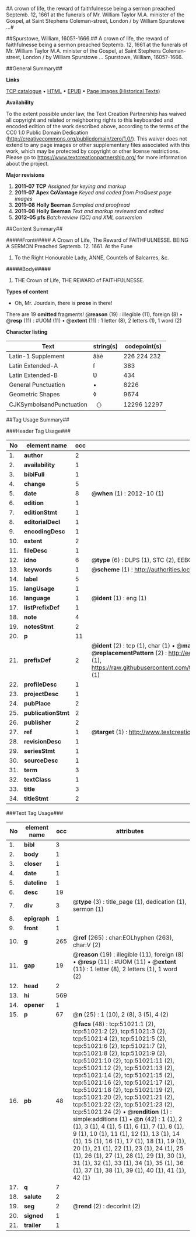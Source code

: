 #A crown of life, the reward of faithfulnesse being a sermon preached Septemb. 12, 1661 at the funerals of Mr. William Taylor M.A. minister of the Gospel, at Saint Stephens Coleman-street, London / by William Spurstowe ...#

##Spurstowe, William, 1605?-1666.##
A crown of life, the reward of faithfulnesse being a sermon preached Septemb. 12, 1661 at the funerals of Mr. William Taylor M.A. minister of the Gospel, at Saint Stephens Coleman-street, London / by William Spurstowe ...
Spurstowe, William, 1605?-1666.

##General Summary##

**Links**

[TCP catalogue](http://www.ota.ox.ac.uk/tcp/)  • 
[HTML](http://tei.it.ox.ac.uk/tcp/Texts-HTML/free/A61/A61203.html)  • 
[EPUB](http://tei.it.ox.ac.uk/tcp/Texts-EPUB/free/A61/A61203.epub) • 
[Page images (Historical Texts)](https://historicaltexts.jisc.ac.uk/eebo-11926296e)

**Availability**

To the extent possible under law, the Text Creation Partnership has waived all copyright and related or neighboring rights to this keyboarded and encoded edition of the work described above, according to the terms of the CC0 1.0 Public Domain Dedication (http://creativecommons.org/publicdomain/zero/1.0/). This waiver does not extend to any page images or other supplementary files associated with this work, which may be protected by copyright or other license restrictions. Please go to https://www.textcreationpartnership.org/ for more information about the project.

**Major revisions**

1. __2011-07__ __TCP__ *Assigned for keying and markup*
1. __2011-07__ __Apex CoVantage__ *Keyed and coded from ProQuest page images*
1. __2011-08__ __Holly Beeman__ *Sampled and proofread*
1. __2011-08__ __Holly Beeman__ *Text and markup reviewed and edited*
1. __2012-05__ __pfs__ *Batch review (QC) and XML conversion*

##Content Summary##

#####Front#####
A Crown of Life, The Reward of FAITHFULNESSE. BEING A SERMON Preached Septemb. 12. 1661. At the Fune
1. To the Right Honourable Lady, ANNE, Counteſs of Balcarres, &c.

#####Body#####

1. THE Crown of Life, THE REWARD of FAITHFƲLNESSE.

**Types of content**

  * Oh, Mr. Jourdain, there is **prose** in there!

There are 19 **omitted** fragments! 
 @__reason__ (19) : illegible (11), foreign (8)  •  @__resp__ (11) : #UOM (11)  •  @__extent__ (11) : 1 letter (8), 2 letters (1), 1 word (2)

**Character listing**


|Text|string(s)|codepoint(s)|
|---|---|---|
|Latin-1 Supplement|âàè|226 224 232|
|Latin Extended-A|ſ|383|
|Latin Extended-B|Ʋ|434|
|General Punctuation|•|8226|
|Geometric Shapes|◊|9674|
|CJKSymbolsandPunctuation|〈〉|12296 12297|

##Tag Usage Summary##

###Header Tag Usage###

|No|element name|occ|attributes|
|---|---|---|---|
|1.|__author__|2||
|2.|__availability__|1||
|3.|__biblFull__|1||
|4.|__change__|5||
|5.|__date__|8| @__when__ (1) : 2012-10 (1)|
|6.|__edition__|1||
|7.|__editionStmt__|1||
|8.|__editorialDecl__|1||
|9.|__encodingDesc__|1||
|10.|__extent__|2||
|11.|__fileDesc__|1||
|12.|__idno__|6| @__type__ (6) : DLPS (1), STC (2), EEBO-CITATION (1), OCLC (1), VID (1)|
|13.|__keywords__|1| @__scheme__ (1) : http://authorities.loc.gov/ (1)|
|14.|__label__|5||
|15.|__langUsage__|1||
|16.|__language__|1| @__ident__ (1) : eng (1)|
|17.|__listPrefixDef__|1||
|18.|__note__|4||
|19.|__notesStmt__|2||
|20.|__p__|11||
|21.|__prefixDef__|2| @__ident__ (2) : tcp (1), char (1)  •  @__matchPattern__ (2) : ([0-9\-]+):([0-9IVX]+) (1), (.+) (1)  •  @__replacementPattern__ (2) : http://eebo.chadwyck.com/downloadtiff?vid=$1&page=$2 (1), https://raw.githubusercontent.com/textcreationpartnership/Texts/master/tcpchars.xml#$1 (1)|
|22.|__profileDesc__|1||
|23.|__projectDesc__|1||
|24.|__pubPlace__|2||
|25.|__publicationStmt__|2||
|26.|__publisher__|2||
|27.|__ref__|1| @__target__ (1) : http://www.textcreationpartnership.org/docs/. (1)|
|28.|__revisionDesc__|1||
|29.|__seriesStmt__|1||
|30.|__sourceDesc__|1||
|31.|__term__|3||
|32.|__textClass__|1||
|33.|__title__|3||
|34.|__titleStmt__|2||


###Text Tag Usage###

|No|element name|occ|attributes|
|---|---|---|---|
|1.|__bibl__|3||
|2.|__body__|1||
|3.|__closer__|1||
|4.|__date__|1||
|5.|__dateline__|1||
|6.|__desc__|19||
|7.|__div__|3| @__type__ (3) : title_page (1), dedication (1), sermon (1)|
|8.|__epigraph__|1||
|9.|__front__|1||
|10.|__g__|265| @__ref__ (265) : char:EOLhyphen (263), char:V (2)|
|11.|__gap__|19| @__reason__ (19) : illegible (11), foreign (8)  •  @__resp__ (11) : #UOM (11)  •  @__extent__ (11) : 1 letter (8), 2 letters (1), 1 word (2)|
|12.|__head__|2||
|13.|__hi__|569||
|14.|__opener__|1||
|15.|__p__|67| @__n__ (25) : 1 (10), 2 (8), 3 (5), 4 (2)|
|16.|__pb__|48| @__facs__ (48) : tcp:51021:1 (2), tcp:51021:2 (2), tcp:51021:3 (2), tcp:51021:4 (2), tcp:51021:5 (2), tcp:51021:6 (2), tcp:51021:7 (2), tcp:51021:8 (2), tcp:51021:9 (2), tcp:51021:10 (2), tcp:51021:11 (2), tcp:51021:12 (2), tcp:51021:13 (2), tcp:51021:14 (2), tcp:51021:15 (2), tcp:51021:16 (2), tcp:51021:17 (2), tcp:51021:18 (2), tcp:51021:19 (2), tcp:51021:20 (2), tcp:51021:21 (2), tcp:51021:22 (2), tcp:51021:23 (2), tcp:51021:24 (2)  •  @__rendition__ (1) : simple:additions (1)  •  @__n__ (42) : 1 (1), 2 (1), 3 (1), 4 (1), 5 (1), 6 (1), 7 (1), 8 (1), 9 (1), 10 (1), 11 (1), 12 (1), 13 (1), 14 (1), 15 (1), 16 (1), 17 (1), 18 (1), 19 (1), 20 (1), 21 (1), 22 (1), 23 (1), 24 (1), 25 (1), 26 (1), 27 (1), 28 (1), 29 (1), 30 (1), 31 (1), 32 (1), 33 (1), 34 (1), 35 (1), 36 (1), 37 (1), 38 (1), 39 (1), 40 (1), 41 (1), 42 (1)|
|17.|__q__|7||
|18.|__salute__|2||
|19.|__seg__|2| @__rend__ (2) : decorInit (2)|
|20.|__signed__|1||
|21.|__trailer__|1||
